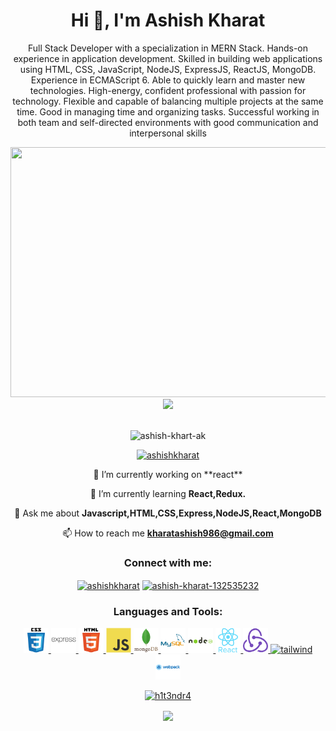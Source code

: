
<h1 align="center">Hi 👋, I'm Ashish Kharat</h1>
<p align="center">Full Stack Developer with a specialization in MERN
Stack. Hands-on experience in application development. Skilled
in building web applications using HTML, CSS, JavaScript, NodeJS, ExpressJS, ReactJS, MongoDB.
Experience in ECMAScript 6. Able to quickly learn and master
new technologies. High-energy, confident professional with
passion for technology. Flexible and capable of balancing
multiple projects at the same time. Good in managing time
and organizing tasks. Successful working in both team and
self-directed environments with good communication and
interpersonal skills</p>
<img src="https://user-images.githubusercontent.com/39190812/160223922-d87b715f-4098-4f86-82cd-49284fb85cf3.png" width="1000" height="400">
<div align="center"><img src="https://i.ibb.co/GTFBJNV/MERN-2.png" width=700 />
   <br><br>


<p align="center"> <img src="https://komarev.com/ghpvc/?username=ashish-khart-ak&label=Profile%20views&color=0e75b6&style=flat" alt="ashish-khart-ak" /> </p>

<p align="center"> <a href="https://twitter.com/ashishkharat" target="blank"><img src="https://img.shields.io/twitter/follow/ashishkharat?logo=twitter&style=for-the-badge" alt="ashishkharat" /></a> </p>

<div align="center" animation: mymove 5s infinite;>
   🔭 I’m currently working on **react**

  🌱 I’m currently learning **React,Redux.**

   💬 Ask me about **Javascript,HTML,CSS,Express,NodeJS,React,MongoDB**

   📫 How to reach me **kharatashish986@gmail.com**
</div>

<h3 align="center">Connect with me:</h3>
<p align="center">
<a href="https://twitter.com/ashishkharat" target="blank"><img align="center" src="https://raw.githubusercontent.com/rahuldkjain/github-profile-readme-generator/master/src/images/icons/Social/twitter.svg" alt="ashishkharat" height="30" width="40" /></a>
<a href="https://linkedin.com/in/ashish-kharat-132535232" target="blank"><img align="center" src="https://raw.githubusercontent.com/rahuldkjain/github-profile-readme-generator/master/src/images/icons/Social/linked-in-alt.svg" alt="ashish-kharat-132535232" height="30" width="40" /></a>
</p>

<h3 align="center">Languages and Tools:</h3>
<p align="center"> <a href="https://www.w3schools.com/css/" target="_blank" rel="noreferrer"> <img src="https://raw.githubusercontent.com/devicons/devicon/master/icons/css3/css3-original-wordmark.svg" alt="css3" width="40" height="40"/> </a> <a href="https://expressjs.com" target="_blank" rel="noreferrer"> <img src="https://raw.githubusercontent.com/devicons/devicon/master/icons/express/express-original-wordmark.svg" alt="express" width="40" height="40"/> </a> <a href="https://www.w3.org/html/" target="_blank" rel="noreferrer"> <img src="https://raw.githubusercontent.com/devicons/devicon/master/icons/html5/html5-original-wordmark.svg" alt="html5" width="40" height="40"/> </a> <a href="https://developer.mozilla.org/en-US/docs/Web/JavaScript" target="_blank" rel="noreferrer"> <img src="https://raw.githubusercontent.com/devicons/devicon/master/icons/javascript/javascript-original.svg" alt="javascript" width="40" height="40"/> </a> <a href="https://www.mongodb.com/" target="_blank" rel="noreferrer"> <img src="https://raw.githubusercontent.com/devicons/devicon/master/icons/mongodb/mongodb-original-wordmark.svg" alt="mongodb" width="40" height="40"/> </a> <a href="https://www.mysql.com/" target="_blank" rel="noreferrer"> <img src="https://raw.githubusercontent.com/devicons/devicon/master/icons/mysql/mysql-original-wordmark.svg" alt="mysql" width="40" height="40"/> </a> <a href="https://nodejs.org" target="_blank" rel="noreferrer"> <img src="https://raw.githubusercontent.com/devicons/devicon/master/icons/nodejs/nodejs-original-wordmark.svg" alt="nodejs" width="40" height="40"/> </a> <a href="https://reactjs.org/" target="_blank" rel="noreferrer"> <img src="https://raw.githubusercontent.com/devicons/devicon/master/icons/react/react-original-wordmark.svg" alt="react" width="40" height="40"/> </a> <a href="https://redux.js.org" target="_blank" rel="noreferrer"> <img src="https://raw.githubusercontent.com/devicons/devicon/master/icons/redux/redux-original.svg" alt="redux" width="40" height="40"/> </a> <a href="https://tailwindcss.com/" target="_blank" rel="noreferrer"> <img src="https://www.vectorlogo.zone/logos/tailwindcss/tailwindcss-icon.svg" alt="tailwind" width="40" height="40"/> </a> <a href="https://webpack.js.org" target="_blank" rel="noreferrer"> <img src="https://raw.githubusercontent.com/devicons/devicon/d00d0969292a6569d45b06d3f350f463a0107b0d/icons/webpack/webpack-original-wordmark.svg" alt="webpack" width="40" height="40"/> </a> </p>


<p align="center"> <a href="https://github.com/ryo-ma/github-profile-trophy"><img src="https://github-profile-trophy.vercel.app/?username=h1t3ndr4&row=2&column=3&margin-w=15&margin-h=15&no-frame=false&no-bg=true&theme=monokai" alt="h1t3ndr4" /></a> </p>
<p align="center">
  <img align="center" src="https://github-readme-stats.vercel.app/api/top-langs?username=h1t3ndr4&hide=c%23,powershell,Mathematica,Ruby,Objective-C,Objective-C%2b%2b,Cuda&title_color=61dafb&text_color=ffffff&icon_color=61dafb&bg_color=20232a&langs_count=8&layout=compact&border_color=61dafb&hide_border=true" width=500 /></p>



